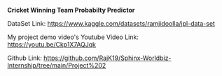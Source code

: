 
**Cricket Winning Team Probabilty Predictor**

DataSet Link: https://www.kaggle.com/datasets/ramjidoolla/ipl-data-set

My project demo video's Youtube Video Link: https://youtu.be/Ckp1X7AQJqk

Github Link: https://github.com/RajK19/Sphinx-Worldbiz-Internship/tree/main/Project%202
